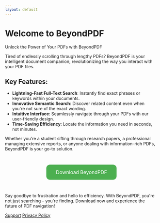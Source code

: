 ```yaml
---
layout: default
---
```


# Welcome to BeyondPDF

Unlock the Power of Your PDFs with BeyondPDF

Tired of endlessly scrolling through lengthy PDFs? BeyondPDF is your intelligent document companion, revolutionizing the way you interact with your PDF files.

## Key Features:

- **Lightning-Fast Full-Text Search**: Instantly find exact phrases or keywords within your documents.
- **Innovative Semantic Search**: Discover related content even when you're not sure of the exact wording.
- **Intuitive Interface**: Seamlessly navigate through your PDFs with our user-friendly design.
- **Time-Saving Efficiency**: Locate the information you need in seconds, not minutes.

Whether you're a student sifting through research papers, a professional managing extensive reports, or anyone dealing with information-rich PDFs, BeyondPDF is your go-to solution.

<div style="text-align: center; margin-top: 40px; margin-bottom: 40px;">
  <a href="BeyondPDF.dmg" style="background-color: #4CAF50; color: white; padding: 15px 32px; text-align: center; text-decoration: none; display: inline-block; font-size: 16px; margin: 4px 2px; cursor: pointer; border-radius: 12px;">Download BeyondPDF</a>
</div>

Say goodbye to frustration and hello to efficiency. With BeyondPDF, you're not just searching – you're finding. Download now and experience the future of PDF navigation!

[Support](./support.html)
[Privacy Policy](./privacy.html)
